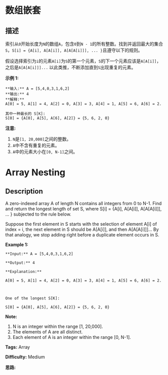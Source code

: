 # 数组嵌套

## 描述

索引从`0`开始长度为`N`的数组`A`，包含`0`到`N - 1`的所有整数。找到并返回最大的集合`S`，`S[i] = {A[i], A[A[i]], A[A[A[i]]], ... }`且遵守以下的规则。

假设选择索引为`i`的元素`A[i]`为`S`的第一个元素，`S`的下一个元素应该是`A[A[i]]`，之后是`A[A[A[i]]]...` 以此类推，不断添加直到`S`出现重复的元素。

**示例  1:**

    
    
    **输入:** A = [5,4,0,3,1,6,2]
    **输出:** 4
    **解释:** 
    A[0] = 5, A[1] = 4, A[2] = 0, A[3] = 3, A[4] = 1, A[5] = 6, A[6] = 2.
    
    其中一种最长的 S[K]:
    S[0] = {A[0], A[5], A[6], A[2]} = {5, 6, 2, 0}
    

**注意:**

  1. `N`是`[1, 20,000]`之间的整数。
  2. `A`中不含有重复的元素。
  3. `A`中的元素大小在`[0, N-1]`之间。



# Array Nesting

## Description



A zero-indexed array A of length N contains all integers from 0 to N-1. Find and return the longest length of set S, where S[i] = {A[i], A[A[i]], A[A[A[i]]], ... } subjected to the rule below.

Suppose the first element in S starts with the selection of element A[i] of index = i, the next element in S should be A[A[i]], and then A[A[A[i]]]… By that analogy, we stop adding right before a duplicate element occurs in S.



**Example 1:**

    
    
    **Input:** A = [5,4,0,3,1,6,2]
    **Output:** 4
    **Explanation:** 
    A[0] = 5, A[1] = 4, A[2] = 0, A[3] = 3, A[4] = 1, A[5] = 6, A[6] = 2.
    
    One of the longest S[K]:
    S[0] = {A[0], A[5], A[6], A[2]} = {5, 6, 2, 0}
    



**Note:**

  1. N is an integer within the range [1, 20,000].
  2. The elements of A are all distinct.
  3. Each element of A is an integer within the range [0, N-1].


**Tags:** Array

**Difficulty:** Medium

**思路:**
